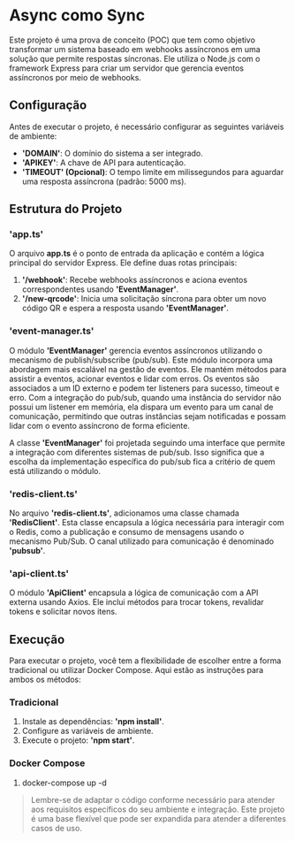 # Async como Sync

Este projeto é uma prova de conceito (POC) que tem como objetivo transformar um sistema baseado em webhooks assíncronos em uma solução que permite respostas síncronas. Ele utiliza o Node.js com o framework Express para criar um servidor que gerencia eventos assíncronos por meio de webhooks.

## Configuração

Antes de executar o projeto, é necessário configurar as seguintes variáveis de ambiente:

- **'DOMAIN'**: O domínio do sistema a ser integrado.
- **'APIKEY'**: A chave de API para autenticação.
- **'TIMEOUT' (Opcional)**: O tempo limite em milissegundos para aguardar uma resposta assíncrona (padrão: 5000 ms).

## Estrutura do Projeto

### **'app.ts'**

O arquivo **app.ts** é o ponto de entrada da aplicação e contém a lógica principal do servidor Express. Ele define duas rotas principais:

1. **'/webhook'**: Recebe webhooks assíncronos e aciona eventos correspondentes usando **'EventManager'**.
2. **'/new-qrcode'**: Inicia uma solicitação síncrona para obter um novo código QR e espera a resposta usando **'EventManager'**.

### **'event-manager.ts'**

O módulo **'EventManager'** gerencia eventos assíncronos utilizando o mecanismo de publish/subscribe (pub/sub). Este módulo incorpora uma abordagem mais escalável na gestão de eventos. Ele mantém métodos para assistir a eventos, acionar eventos e lidar com erros. Os eventos são associados a um ID externo e podem ter listeners para sucesso, timeout e erro. Com a integração do pub/sub, quando uma instância do servidor não possui um listener em memória, ela dispara um evento para um canal de comunicação, permitindo que outras instâncias sejam notificadas e possam lidar com o evento assíncrono de forma eficiente.

A classe **'EventManager'** foi projetada seguindo uma interface que permite a integração com diferentes sistemas de pub/sub. Isso significa que a escolha da implementação específica do pub/sub fica a critério de quem está utilizando o módulo.

### **'redis-client.ts'**

No arquivo **'redis-client.ts'**, adicionamos uma classe chamada **'RedisClient'**. Esta classe encapsula a lógica necessária para interagir com o Redis, como a publicação e consumo de mensagens usando o mecanismo Pub/Sub. O canal utilizado para comunicação é denominado **'pubsub'**.

### **'api-client.ts'**

O módulo **'ApiClient'** encapsula a lógica de comunicação com a API externa usando Axios. Ele inclui métodos para trocar tokens, revalidar tokens e solicitar novos itens.

## Execução

Para executar o projeto, você tem a flexibilidade de escolher entre a forma tradicional ou utilizar Docker Compose. Aqui estão as instruções para ambos os métodos:

### Tradicional

1. Instale as dependências: **'npm install'**.
2. Configure as variáveis de ambiente.
3. Execute o projeto: **'npm start'**.

### Docker Compose
1. docker-compose up -d

> Lembre-se de adaptar o código conforme necessário para atender aos requisitos específicos do seu ambiente e integração. Este projeto é uma base flexível que pode ser expandida para atender a diferentes casos de uso.